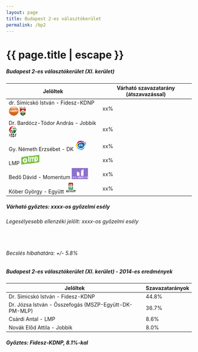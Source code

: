 ```yaml
---
layout: page
title: Budapest 2-es választókerület
permalink: /bp2
---
```


<h1 class="page-title">{{ page.title | escape }}</h1>

<div class="section">
    <div class="row">
          <div class="col s12">
		  <h5>Budapest 2-es választókerület (XI. kerület)</h5>
            <table class="striped">
              <thead>
                <tr>
                    <th>Jelöltek</th>
                    <th>Várható szavazatarány (átszavazással)</th>
                </tr>
              </thead>
              <tbody>
             <tr>
                  <td>dr. Simicskó István - Fidesz-KDNP <img src="images/fideszkdnp_logo.png"></td>
				  <td id="id_fidesz">xx%</td>
			</tr>
			<tr><td>Dr. Bardócz-Tódor András - Jobbik <img src="images/jobbik_logo.png"></td><td id="id_jobbik">xx%</td></tr>
<tr>
                  <td>Gy. Németh Erzsébet - DK <img src="images/dk_logo.png"></td>
				  <td id="id_baloldal">xx%</td>
			</tr>
			<tr>
                  <td>LMP <img src="images/lmp_logo.png"></td>
				  <td id="id_lmp">xx%</td>
			</tr>
			<tr>
				  <td>Bedő Dávid - Momentum <img src="images/momentum_logo.png"></td>
				  <td id="id_momentum">xx%</td>
			</tr>
<tr>
<td>Kóber György -  Együtt <img src="images/egyutt_logo.png"></td>
<td id="id_egyutt">xx%</td>
</tr>                
              </tbody>
            </table>
			<h5>Várható győztes: <span id="gyoztes">xx</span><span id="esely">xx</span><span>-os győzelmi esély</span></h5>
			<h6>Legesélyesebb ellenzéki jelölt: <span id="masodik">xx</span><span id="esely2">xx</span><span>-os győzelmi esély</span></h6>
			<br/>
			<h6>Becslés hibahatára: +/- 5.8%</h6>
          </div>
    </div>
</div>

<div class="section">
    <div class="row">
          <div class="col s12">
		  <h5>Budapest 2-es választókerület (XI. kerület) - 2014-es eredmények</h5>
            <table class="striped">
              <thead>
                <tr>
                    <th>Jelöltek</th>
                    <th>Szavazatarányok</th>
                </tr>
              </thead>
              <tbody>
             <tr>
                  <td>Dr. Simicskó István - Fidesz-KDNP</td>
				  <td>44.8%</td>
			</tr>
			<tr>
                  <td>Dr. Józsa István - Összefogás (MSZP-Együtt-DK-PM-MLP)</td>
				  <td>36.7%</td>
			</tr>
			<tr>
                  <td>Csárdi Antal - LMP</td>
				  <td>8.6%</td>
			</tr>
			<tr>
				  <td>Novák Előd Attila - Jobbik</td>
				  <td>8.0%</td>
			</tr>                
              </tbody>
            </table>
			<h5>Győztes: Fidesz-KDNP, 8.1%-kal</h5>
          </div>
    </div>
</div>
